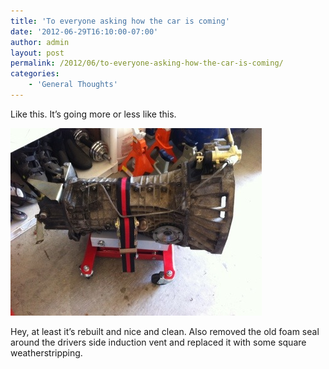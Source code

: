 ```yaml
---
title: 'To everyone asking how the car is coming'
date: '2012-06-29T16:10:00-07:00'
author: admin
layout: post
permalink: /2012/06/to-everyone-asking-how-the-car-is-coming/
categories:
    - 'General Thoughts'
---
```


Like this. It’s going more or less like this.

[![20120629-160950.jpg](/assets/images/2012/06/20120629-160950.jpg)](/assets/images/2012/06/20120629-160950.jpg)

Hey, at least it’s rebuilt and nice and clean. Also removed the old foam seal around the drivers side induction vent and replaced it with some square weatherstripping.